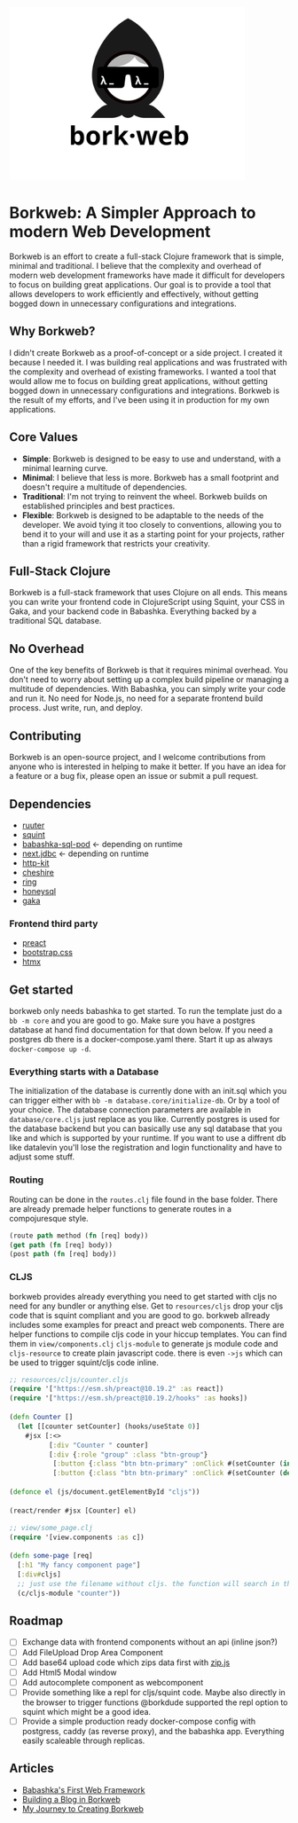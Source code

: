 [<img src="logo/borkweb.svg" alt="Borkweb" width="425px">](https://github.com/m3tti/borkweb)

# Borkweb: A Simpler Approach to modern Web Development
Borkweb is an effort to create a full-stack Clojure framework that is simple, minimal and traditional. I believe that the complexity and overhead of modern web development frameworks have made it difficult for developers to focus on building great applications. Our goal is to provide a tool that allows developers to work efficiently and effectively, without getting bogged down in unnecessary configurations and integrations.

## Why Borkweb?
I didn't create Borkweb as a proof-of-concept or a side project. I created it because I needed it. I was building real applications and was frustrated with the complexity and overhead of existing frameworks. I wanted a tool that would allow me to focus on building great applications, without getting bogged down in unnecessary configurations and integrations. Borkweb is the result of my efforts, and I've been using it in production for my own applications.

## Core Values
* **Simple**: Borkweb is designed to be easy to use and understand, with a minimal learning curve.
* **Minimal**: I believe that less is more. Borkweb has a small footprint and doesn't require a multitude of dependencies.
* **Traditional**: I'm not trying to reinvent the wheel. Borkweb builds on established principles and best practices.
* **Flexible**: Borkweb is designed to be adaptable to the needs of the developer. We avoid tying it too closely to conventions, allowing you to bend it to your will and use it as a starting point for your projects, rather than a rigid framework that restricts your creativity.

## Full-Stack Clojure
Borkweb is a full-stack framework that uses Clojure on all ends. This means you can write your frontend code in ClojureScript using Squint, your CSS in Gaka, and your backend code in Babashka. Everything backed by a traditional SQL database.

## No Overhead
One of the key benefits of Borkweb is that it requires minimal overhead. You don't need to worry about setting up a complex build pipeline or managing a multitude of dependencies. With Babashka, you can simply write your code and run it. No need for Node.js, no need for a separate frontend build process. Just write, run, and deploy.


## Contributing
Borkweb is an open-source project, and I welcome contributions from anyone who is interested in helping to make it better. If you have an idea for a feature or a bug fix, please open an issue or submit a pull request. 

## Dependencies
- [ruuter](https://github.com/askonomm/ruuter)
- [squint](https://github.com/squint-cljs/squint)
- [babashka-sql-pod](https://github.com/babashka/babashka-sql-pods) <- depending on runtime
- [next.jdbc](https://github.com/seancorfield/next-jdbc) <- depending on runtime
- [http-kit](https://github.com/http-kit/http-kit)
- [cheshire](https://github.com/dakrone/cheshire)
- [ring](https://github.com/ring-clojure/ring)
- [honeysql](https://github.com/seancorfield/honeysql)
- [gaka](https://github.com/cdaddr/gaka)

### Frontend third party
- [preact](preactjs.com)
- [bootstrap.css](https://getbootstrap.com)
- [htmx](https://htmx.org/)

## Get started
borkweb only needs babashka to get started. To run the template just do a `bb -m core` and you are good to go.
Make sure you have a postgres database at hand find documentation for that down below. If you need a postgres db there is a docker-compose.yaml there. Start it up as always `docker-compose up -d`.

### Everything starts with a Database
The initialization of the database is currently done with an init.sql which you can trigger either with `bb -m database.core/initialize-db`.
Or by a tool of your choice. The database connection parameters are available in `database/core.cljs` just replace as you like.
Currently postgres is used for the database backend but you can basically use any sql database that you like and which is supported by your runtime. If you want to use a diffrent db like datalevin you'll lose the registration and login functionality and have to adjust some stuff.


### Routing
Routing can be done in the `routes.clj` file found in the base folder. There are already premade helper functions to generate routes in a compojuresque style.

``` clojure
(route path method (fn [req] body))
(get path (fn [req] body))
(post path (fn [req] body))
```

### CLJS
borkweb provides already everything you need to get started with cljs no need for any bundler or anything else.
Get to `resources/cljs` drop your cljs code that is squint compliant and you are good to go. borkweb allready includes some examples for preact and preact web components. There are helper functions to compile cljs code in your hiccup templates. You can find them in `view/components.clj`
`cljs-module` to generate js module code and `cljs-resource` to create plain javascript code. there is even `->js` which can be used to trigger squint/cljs code inline.

``` clojure
;; resources/cljs/counter.cljs
(require '["https://esm.sh/preact@10.19.2" :as react])
(require '["https://esm.sh/preact@10.19.2/hooks" :as hooks])

(defn Counter []
  (let [[counter setCounter] (hooks/useState 0)]
    #jsx [:<>
          [:div "Counter " counter]
          [:div {:role "group" :class "btn-group"}
           [:button {:class "btn btn-primary" :onClick #(setCounter (inc counter))} "+"]
           [:button {:class "btn btn-primary" :onClick #(setCounter (dec counter))} "-"]]]))

(defonce el (js/document.getElementById "cljs"))

(react/render #jsx [Counter] el)
```

``` clojure
;; view/some_page.clj
(require '[view.components :as c])

(defn some-page [req]
  [:h1 "My fancy component page"]
  [:div#cljs]
  ;; just use the filename without cljs. the function will search in the resource/cljs folder.
  (c/cljs-module "counter"))
```

## Roadmap
- [ ] Exchange data with frontend components without an api (inline json?)
- [ ] Add FileUpload Drop Area Component
- [ ] Add base64 upload code which zips data first with [zip.js](https://gildas-lormeau.github.io/zip.js/)
- [ ] Add Html5 Modal window
- [ ] Add autocomplete component as webcomponent
- [ ] Provide something like a repl for cljs/squint code. Maybe also directly in the browser to trigger functions @borkdude supported the repl option to squint which might be a good idea.
- [ ] Provide a simple production ready docker-compose config with postgress, caddy (as reverse proxy), and the babashka app. Everything easily scaleable through replicas.

## Articles
* [Babashka's First Web Framework](https://github.com/m3tti/m3tti.github.io/blob/master/borkweb-babashkas-first-webframework.md)
* [Building a Blog in Borkweb](https://github.com/m3tti/m3tti.github.io/blob/master/on-building-a-blog-in-borkweb.md)
* [My Journey to Creating Borkweb](https://github.com/m3tti/m3tti.github.io/blob/master/my-journey-to-creating-borkweb.md)
